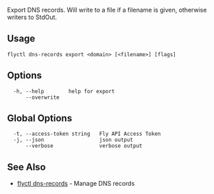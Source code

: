 Export DNS records. Will write to a file if a filename is given, otherwise writers to StdOut.

## Usage

~~~
flyctl dns-records export <domain> [<filename>] [flags]
~~~

## Options

~~~
  -h, --help        help for export
      --overwrite   
~~~

## Global Options

~~~
  -t, --access-token string   Fly API Access Token
  -j, --json                  json output
      --verbose               verbose output
~~~

## See Also

* [flyctl dns-records](/docs/flyctl/dns-records/)	 - Manage DNS records

